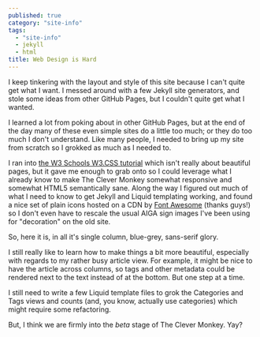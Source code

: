 ```yaml
---
published: true
category: "site-info"
tags: 
  - "site-info"
  - jekyll
  - html
title: Web Design is Hard
---
```



I keep tinkering with the layout and style of this site because I can't quite get what I want. I messed around with a few Jekyll site generators, and stole some ideas from other GitHub Pages, but I couldn't quite get what I wanted.

I learned a lot from poking about in other GitHub Pages, but at the end of the day many of these even simple sites do a little too much; or they do too much I don't understand. Like many people, I needed to bring up my site from scratch so I grokked as much as I needed to.

<a name="more"></a>

I ran into [the W3 Schools W3.CSS tutorial](http://www.w3schools.com/w3css/default.asp) which isn't really about beautiful pages, but it gave me enough to grab onto so I could leverage what I already know to make The Clever Monkey somewhat responsive and somewhat HTML5 semantically sane. Along the way I figured out much of what I need to know to get Jekyll and Liquid templating working, and found a nice set of plain icons hosted on a CDN by [Font Awesome](https://fortawesome.github.io/Font-Awesome/) (thanks guys!) so I don't even have to rescale the usual AIGA sign images I've been using for "decoration" on the old site.

So, here it is, in all it's single column, blue-grey, sans-serif glory.

I still really like to learn how to make things a bit more beautiful, especially with regards to my rather busy article view. For example, it might be nice to have the article across columns, so tags and other metadata could be rendered next to the text instead of at the bottom. But one step at a time.

I still need to write a few Liquid template files to grok the Categories and Tags views and counts (and, you know, actually use categories) which might require some refactoring.

But, I think we are firmly into the _beta_ stage of The Clever Monkey. Yay?
